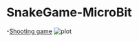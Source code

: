 # SnakeGame-MicroBit

-[Shooting game](https://github.com/Chrischrislch/SnakeGame-MicroBit/blob/main/microbit-ShootingGame.hex)
![plot](https://github.com/Chrischrislch/SnakeGame-MicroBit/blob/main/shooting.gif)
